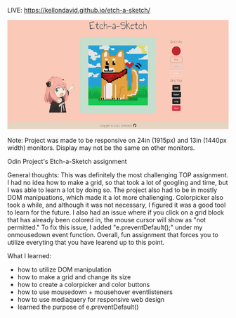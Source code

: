 LIVE: https://kellondavid.github.io/etch-a-sketch/

![finished-product](https://github.com/kellondavid/etch-a-sketch/blob/main/images/sample.png?raw=true)

Note: Project was made to be responsive on 24in (1915px) and 13in (1440px width) monitors. Display may not be the same on other monitors.

Odin Project's Etch-a-Sketch assignment

General thoughts:
This was definitely the most challenging TOP assignment. I had no idea how to make a grid, so that took a lot of googling and time, but I was able to learn a lot by doing so. The project also had to be in mostly DOM manipuations, which made it a lot more challenging. Colorpicker also took a while, and although it was not necessary, I figured it was a good tool to learn for the future. I also had an issue where if you click on a grid block that has already been colored in, the mouse cursor will show as "not permitted." To fix this issue, I added "e.preventDefault();" under my onmousedown event function. Overall, fun assignment that forces you to utilize everyting that you have learend up to this point.

What I learned:
  - how to utilize DOM manipulation
  - how to make a grid and change its size
  - how to create a colorpicker and color buttons
  - how to use mousedown + mousehover eventlisteners
  - how to use mediaquery for responsive web design
  - learned the purpose of e.preventDefault()
 
